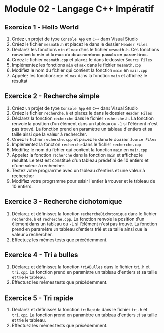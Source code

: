 # Module 02 - Langage C++ Impératif

## Exercice 1 - Hello World

1. Créez un projet de type `Console App` en `C++` dans Visual Studio
2. Créez le fichier `mesmath.h` et placez le dans le dossier `Header Files`
3. Déclarez les fonctions `min` et `max` dans le fichier `mesmath.h`. Ces fonctions renvoient le min et le max de deux nombres passés en paramètres.
4. Créez le fichier `mesmath.cpp` et placez le dans le dossier `Source Files`
5. Implémentez les fonctions `min` et `max` dans le fichier `mesmath.cpp`
6. Modifiez le nom du fichier qui contient la fonction `main` en `main.cpp`
7. Appelez les fonctions `min` et `max` dans la fonction `main` et affichez le résultat

## Exercice 2 - Recherche simple

1. Créez un projet de type `Console App` en `C++` dans Visual Studio
2. Créez le fichier `recherche.h` et placez le dans le dossier `Header Files`
3. Déclarez la fonction `recherche` dans le fichier `recherche.h`. La fonction renvoie la position d'un élément dans un tableau ou `-1` si l'élément n'est pas trouvé. La fonction prend en paramètre un tableau d'entiers et sa taille ainsi que la valeur à rechercher.
4. Créez le fichier `recherche.cpp` et placez le dans le dossier `Source Files`
5. Implémentez la fonction `recherche` dans le fichier `recherche.cpp`
6. Modifiez le nom du fichier qui contient la fonction `main` en `main.cpp`
7. Appelez la fonction `recherche` dans la fonction `main` et affichez le résultat. Le test est constitué d'un tableau prédéfini de 10 entiers et d'une valeur à rechercher.
8. Testez votre programme avec un tableau d'entiers et une valeur à rechercher
9. Modifiez votre programme pour saisir l'entier à trouver et le tableau de 10 entiers.

## Exercice 3 - Recherche dichotomique

1. Déclarez et définissez la fonction `rechercheDichotomique` dans le fichier `recherche.h` et `recherche.cpp`. La fonction renvoie la position d'un élément dans un tableau ou `-1` si l'élément n'est pas trouvé. La fonction prend en paramètre un tableau d'entiers trié et sa taille ainsi que la valeur à rechercher.
2. Effectuez les mêmes tests que précédemment.

## Exercice 4 - Tri à bulles

1. Déclarez et définissez la fonction `triABulles` dans le fichier `tri.h` et `tri.cpp`. La fonction prend en paramètre un tableau d'entiers et sa taille et trie le tableau.
2. Effectuez les mêmes tests que précédemment.

## Exercice 5 - Tri rapide

1. Déclarez et définissez la fonction `triRapide` dans le fichier `tri.h` et `tri.cpp`. La fonction prend en paramètre un tableau d'entiers et sa taille et trie le tableau.
2. Effectuez les mêmes tests que précédemment.
